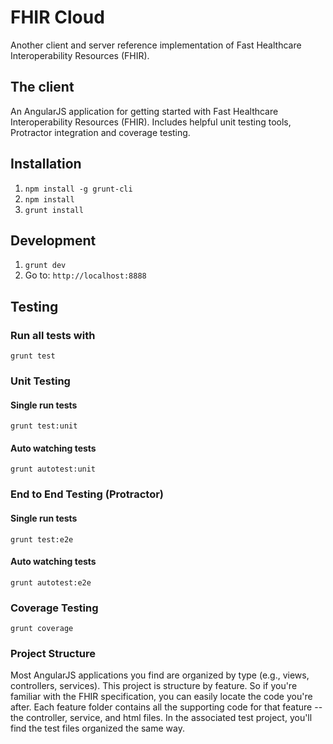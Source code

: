 # FHIR Cloud

Another client and server reference implementation of Fast Healthcare Interoperability Resources (FHIR).

## The client

An AngularJS application for getting started with Fast Healthcare Interoperability Resources (FHIR). Includes helpful unit testing tools, Protractor integration and coverage testing.

## Installation

1. `npm install -g grunt-cli`
2. `npm install`
3. `grunt install`

## Development

1. `grunt dev`
2. Go to: `http://localhost:8888`

## Testing

### Run all tests with
`grunt test` 

### Unit Testing

#### Single run tests
`grunt test:unit` 

#### Auto watching tests
`grunt autotest:unit`

### End to End Testing (Protractor)

#### Single run tests
`grunt test:e2e` 

#### Auto watching tests
`grunt autotest:e2e`

### Coverage Testing

`grunt coverage`

### Project Structure

Most AngularJS applications you find are organized by type (e.g., views, controllers, services). This project is structure by feature. So if you're familiar with the FHIR specification, you can easily locate the code you're after. Each feature folder contains all the supporting code for that feature -- the controller, service, and html files. In the associated test project, you'll find the test files organized the same way.
